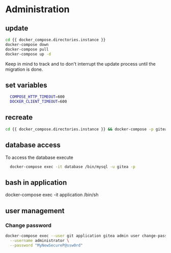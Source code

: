 # Administration

## update
```bash 
cd {{ docker_compose.directories.instance }}
docker-compose down
docker-compose pull
docker-compose up -d
```
Keep in mind to track and to don't interrupt the update process until the migration is done. 

## set variables
```bash
  COMPOSE_HTTP_TIMEOUT=600
  DOCKER_CLIENT_TIMEOUT=600
```

## recreate
```bash
cd {{ docker_compose.directories.instance }} && docker-compose -p gitea up -d --force-recreate
```

## database access
To access the database execute
```bash
  docker-compose exec -it database /bin/mysql -u gitea -p
```
## bash in application
docker-compose exec -it application /bin/sh

## user management

### Change password
```bash 
docker-compose exec --user git application gitea admin user change-password \
  --username administrator \
  --password "MyNewSecureP@ssw0rd"
```